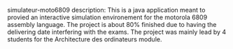 simulateur-moto6809
description:
This is a java application meant to provied an interactive simulation environement for the motorola 6809 assembly language.
The project is about 80% finished due to having the delivering date interfering with the exams.
The project was mainly lead by 4 students for the Architecture des ordinateurs module.
